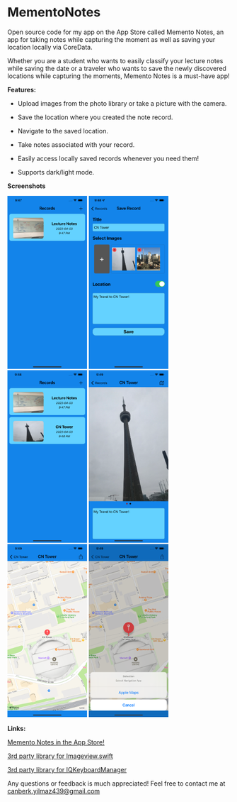 
# MementoNotes

Open source code for my app on the App Store called Memento Notes, an app for taking notes while capturing the moment as well as saving your location locally via CoreData.

Whether you are a student who wants to easily classify your lecture notes while saving the date or a traveler who wants to save the newly discovered locations while capturing the moments, Memento Notes is a must-have app!

**Features:**

- Upload images from the photo library or take a picture with the camera. 

- Save the location where you created the note record. 

- Navigate to the saved location. 

- Take notes associated with your record. 

- Easily access locally saved records whenever you need them!

- Supports dark/light mode.

**Screenshots**

<img src="screenshots/s1.png" width="180"> <img src="screenshots/s2.png" width="180"> <img src="screenshots/s3.png" width="180"> <img src="screenshots/s4.png" width="180"> <img src="screenshots/s5.png" width="180"> <img src="screenshots/s6.png" width="180">

**Links:**

[Memento Notes in the App Store!](https://apps.apple.com/ca/app/id6447211081)

[3rd party library for Imageview.swift](https://github.com/michaelhenry/ImageViewer.swift)

[3rd party library for IQKeyboardManager](https://github.com/hackiftekhar/IQKeyboardManager)


Any questions or feedback is much appreciated! Feel free to contact me at canberk.yilmaz439@gmail.com
